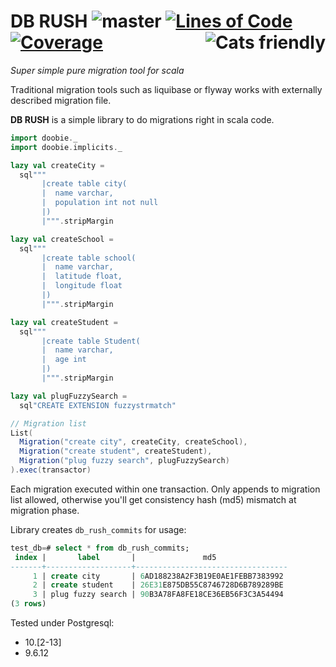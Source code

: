 # DB RUSH ![master](https://github.com/oybek/dbrush/workflows/master/badge.svg) [![Lines of Code](https://sonarcloud.io/api/project_badges/measure?project=oybek_db-rush&metric=ncloc)](https://sonarcloud.io/dashboard?id=oybek_db-rush) [![Coverage](https://sonarcloud.io/api/project_badges/measure?project=oybek_db-rush&metric=coverage)](https://sonarcloud.io/dashboard?id=oybek_db-rush) <a href="https://typelevel.org/cats/"><img src="https://user-images.githubusercontent.com/202410/45928046-6dbfd980-bf3d-11e8-8693-c1285dae03ce.png" align="right" alt="Cats friendly" /></a>

*Super simple pure migration tool for scala*

Traditional migration tools such as liquibase or flyway works with externally
described migration file.

**DB RUSH** is a simple library to do migrations right in scala code.

```scala
import doobie._
import doobie.implicits._

lazy val createCity =
  sql"""
       |create table city(
       |  name varchar,
       |  population int not null
       |)
       |""".stripMargin

lazy val createSchool =
  sql"""
       |create table school(
       |  name varchar,
       |  latitude float,
       |  longitude float
       |)
       |""".stripMargin

lazy val createStudent =
  sql"""
       |create table Student(
       |  name varchar,
       |  age int
       |)
       |""".stripMargin

lazy val plugFuzzySearch =
  sql"CREATE EXTENSION fuzzystrmatch"

// Migration list
List(
  Migration("create city", createCity, createSchool),
  Migration("create student", createStudent),
  Migration("plug fuzzy search", plugFuzzySearch)
).exec(transactor)
```

Each migration executed within one transaction.
Only appends to migration list allowed, otherwise you'll get consistency
hash (md5) mismatch at migration phase.

Library creates `db_rush_commits` for usage:
```sql
test_db=# select * from db_rush_commits;
 index |       label       |               md5
-------+-------------------+----------------------------------
     1 | create city       | 6AD188238A2F3B19E0AE1FEBB7383992
     2 | create student    | 26E31E875DB55C8746728D6B789289BE
     3 | plug fuzzy search | 90B3A78FA8FE18CE36EB56F3C3A54494
(3 rows)
```

Tested under Postgresql:

* 10.[2-13]
* 9.6.12
